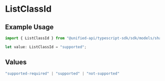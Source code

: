 # ListClassId

## Example Usage

```typescript
import { ListClassId } from "@unified-api/typescript-sdk/sdk/models/shared";

let value: ListClassId = "supported";
```

## Values

```typescript
"supported-required" | "supported" | "not-supported"
```